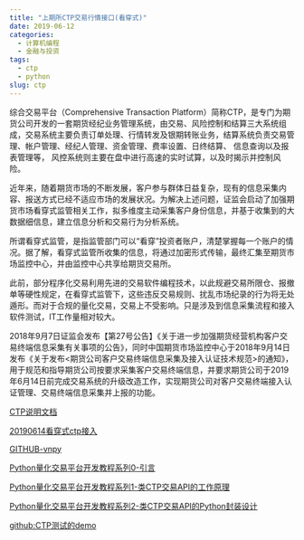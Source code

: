 ```yaml
---
title: "上期所CTP交易行情接口(看穿式)"
date: 2019-06-12
categories:
  - 计算机编程
  - 金融与投资
tags:
  - ctp
  - python
slug: ctp
---
```


综合交易平台（Comprehensive Transaction Platform）简称CTP，是专门为期货公司开发的一套期货经纪业务管理系统，由交易、风险控制和结算三大系统组成，交易系统主要负责订单处理、行情转发及银期转账业务，结算系统负责交易管理、帐户管理、经纪人管理、资金管理、费率设置、日终结算、 信息查询以及报表管理等， 风控系统则主要在盘中进行高速的实时试算，以及时揭示并控制风险。

近年来，随着期货市场的不断发展，客户参与群体日益复杂，现有的信息采集内容、报送方式已经不适应市场的发展状况。为解决上述问题，证监会启动了加强期货市场看穿式监管相关工作，拟多维度主动采集客户身份信息，并基于收集到的大数据细信息，建立信息分析和交易行为分析系统。

所谓看穿式监管，是指监管部门可以“看穿”投资者账户，清楚掌握每一个账户的情况。据了解，看穿式监管所收集的信息，将通过加密形式传输，最终汇集至期货市场监控中心，并由监控中心共享给期货交易所。

此前，部分程序化交易利用先进的交易软件编程技术，以此规避交易所限仓、报撤单等硬性规定，在看穿式监管下，这些违反交易规则、扰乱市场纪录的行为将无处遁形。而对于合规的量化交易，交易上不受影响。只是涉及到信息采集流程和接入软件测试，IT工作量相对较大。

2018年9月7日证监会发布【第27号公告】《关于进一步加强期货经营机构客户交易终端信息采集有关事项的公告》，同时中国期货市场监控中心于2018年9月14日发布《关于发布<期货公司客户交易终端信息采集及接入认证技术规范>的通知》，用于规范和指导期货公司按要求采集客户交易终端信息，并要求期货公司于2019年6月14日前完成交易系统的升级改造工作，实现期货公司对客户交易终端接入认证管理、交易终端信息采集并上报的功能。

[CTP说明文档](http://www.sfit.com.cn/5_2_DocumentDown.htm)

[20190614看穿式ctp接入](https://www.vnpy.com/forum/topic/603-kan-wan-zhe-pian-che-di-gao-ding-qi-huo-chuan-tou-shi-ctp-apijie-ru)

[GITHUB-vnpy](https://github.com/vnpy/vnpy)

[Python量化交易平台开发教程系列0-引言](https://zhuanlan.zhihu.com/p/20031398)

[Python量化交易平台开发教程系列1-类CTP交易API的工作原理](https://zhuanlan.zhihu.com/p/20031646)

[Python量化交易平台开发教程系列2-类CTP交易API的Python封装设计](https://zhuanlan.zhihu.com/p/20031660)

[github:CTP测试的demo](https://github.com/tashaxing/CTPtest)